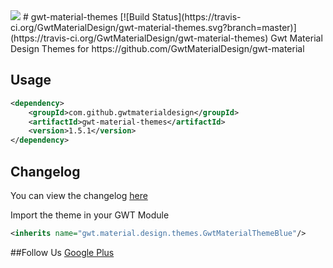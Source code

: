 <img src="http://i.imgur.com/jxTSZ3K.png" />
# gwt-material-themes [![Build Status](https://travis-ci.org/GwtMaterialDesign/gwt-material-themes.svg?branch=master)](https://travis-ci.org/GwtMaterialDesign/gwt-material-themes)
Gwt Material Design Themes for https://github.com/GwtMaterialDesign/gwt-material <br>

## Usage
```xml
<dependency>
    <groupId>com.github.gwtmaterialdesign</groupId>
    <artifactId>gwt-material-themes</artifactId>
    <version>1.5.1</version>
</dependency>
```

## Changelog
You can view the changelog [here](https://github.com/GwtMaterialDesign/gwt-material-themes/wiki/Changelog)

Import the theme in your GWT Module
```xml
<inherits name="gwt.material.design.themes.GwtMaterialThemeBlue"/>
```
##Follow Us
<a href="https://plus.google.com/u/0/communities/108005250093449814286"> Google Plus</a>
